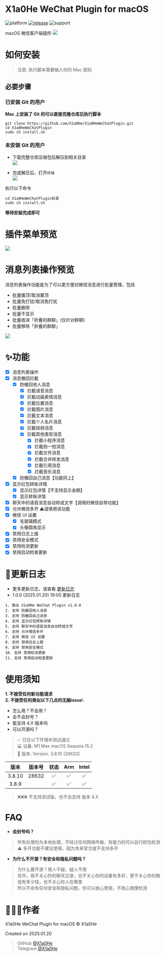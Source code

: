 # X1a0He WeChat Plugin for macOS

![platform](https://img.shields.io/badge/platform-macos-blue.svg)
[![release](https://img.shields.io/badge/release-v1.0.0-brightgreen.svg)](https://github.com/X1a0He/X1a0HeWeChatPlugin/releases)
![support](https://img.shields.io/badge/support-wechat%203.8.10+-blue.svg)

macOS 微信客户端插件
![](images/WeChatMainMockUp.png)

# 如何安装

> 注意: 执行脚本需要输入你的 Mac 密码

## 必要步骤

### 已安装 Git 的用户

**Mac 上安装了 Git 的可以直接克隆仓库后执行脚本**

```shell
git clone https://github.com/X1a0He/X1a0HeWeChatPlugin.git
cd X1a0HeWeChatPlugin
sudo sh install.sh
```

### 未安装 Git 的用户

- 下载完整仓库压缩包后解压到相关目录\
  ![](images/Download-ZIP.png)

- 完成解压后，打开`终端`\
  ![](images/Terminal.png)

执行以下命令

```shell
cd X1a0HeWeChatPlugin目录
sudo sh install.sh
```

**等待安装完成即可**

# 插件菜单预览

![](images/Menu.png)

# 消息列表操作预览

消息列表操作功能是为了可以更方便对微信消息进行批量管理，包括

- 批量置顶/取消置顶
- 批量免打扰/取消免打扰
- 批量删除
- 批量不显示
- 批量收进「折叠的群聊」(仅针对群聊)
- 批量移除「折叠的群聊」

![](images/MessageControl.png)

# ✨功能

- [x] 消息列表操作
- [x] 消息撤回拦截
    - [x] 防撤回他人消息
        - [x] 拦截语音消息
        - [x] 拦截动画表情消息
        - [x] 拦截位置消息
        - [x] 拦截图片消息
        - [x] 拦截文本消息
        - [x] 拦截个人名片消息
        - [x] 拦截视频消息
        - [x] 拦截其他类型消息
            - [x] 拦截小程序消息
            - [x] 拦截拍一拍消息
            - [x] 拦截文件消息
            - [x] 拦截合并转发消息
            - [x] 拦截引用消息
            - [x] 拦截音乐消息
    - [x] 防撤回自己消息【功能同上】
- [x] 显示红包转账详情
    - [x] 显示红包详情【不支持显示金额】
    - [x] 显示转账详情
- [x] 聊天中的语音消息自动转成文字【调用的微信自带功能】
- [x] 允许微信多开 ⚠️请慎用该功能
- [x] 微信 UI 设置
    - [x] 毛玻璃模式
    - [x] 头像圆角显示
- [x] 禁用日志上报
- [x] 禁用安全模式
- [x] 禁用检测更新
- [x] 禁用启动检查更新

# 📝更新日志

- 更多更新日志，请查看 [更新日志](change-log.md)
- 1.0.0 (2025.01.20) 19:00 更新日志

```text
1. 推出 X1a0He WeChat Plugin v1.0.0
2. 支持 防撤回他人消息
3. 支持 防撤回自己消息
4. 支持 显示红包转账详情
5. 支持 聊天中的语音消息自动转成文字
6. 支持 允许微信多开
7. 支持 微信 UI 设置
8. 支持 禁用日志上报
9. 支持 禁用安全模式
10. 支持 禁用检测更新
11. 支持 禁用启动检查更新
```

# 使用须知

**1. 不接受任何新功能请求**\
**2. 不接受任何类似以下几点的无脑issue**\

- 怎么用？不会用？
- 会不会封号？
- 能支持 4.X 版本吗
- 可以开源吗？

> ✅ 已在以下环境中测试通过\
> 💻 设备: M1 Max macOS Sequoia 15.2\
> 📒 版本: Version. 3.8.10 (28632)

|   版本   |  版本号  | 状态 | Arm | Intel |
|:------:|:-----:|:--:|:---:|:-----:|
| 3.8.10 | 28632 | ✅  |  ✅  |   ✅   |
| 3.8.9  |       | ✅  |  ✅  |   ✅   |

> ❌❌❌ 不支持测试版，也不会支持 版本 4.X

# FAQ

- **会封号吗？**

> 所有处理均为本地处理，不经过任何网络传输，有能力的可以自行抓包检测\
> ⚠️ 多开功能不建议使用，因为本来官方就不支持多开

- **为什么不开源？有安全和隐私问题吗？**

> 为什么要开源？用人不疑，疑人不用\
> 另外，我不关心你的聊天记录，也不关心你的设备有多好，更不关心你的微信有多少钱，也不关心你人在哪里\
> 所以不会有任何安全和隐私问题，你可以放心使用，不放心随便检测

# 👨🏻‍💻作者

X1a0He WeChat Plugin for macOS © X1a0He

Created on 2025.01.20

> GitHub [@X1a0He](https://github.com/X1a0He/) \
> Telegram [@X1a0He](https://t.me/X1a0He)